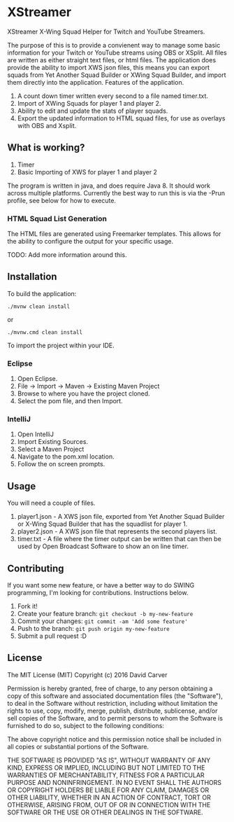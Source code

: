 # XStreamer
XStreamer X-Wing Squad Helper for Twitch and YouTube Streamers.

The purpose of this is to provide a convienent way to manage some basic information for your Twitch or YouTube streams using OBS or XSplit.  All files are written as either straight text files, or html files.   The application does provide the ability to import XWS json files, this means you can export squads from Yet Another Squad Builder or XWing Squad Builder, and import them directly into the application.   Features of the application.

1. A count down timer written every second to a file named timer.txt.
2. Import of XWing Squads for player 1 and player 2.
3. Ability to edit and update the stats of player squads.
4. Export the updated information to HTML squad files, for use as overlays with OBS and Xsplit.

## What is working?

1. Timer
2. Basic Importing of XWS for player 1 and player 2

The program is written in java, and does require Java 8.  It should work across multiple platforms.  Currently the best way to run this is via the -Prun profile, see below for how to execute.

### HTML Squad List Generation

The HTML files are generated using Freemarker templates.   This allows for the ability to configure the output for your specific usage.

TODO: Add more information around this.

## Installation

To build the application:

    ./mvnw clean install

or

    ./mvnw.cmd clean install

To import the project within your IDE.

### Eclipse

1. Open Eclipse.
2. File -> Import -> Maven -> Existing Maven Project
3. Browse to where you have the project cloned.
4. Select the pom file, and then Import.

### IntelliJ

1. Open IntelliJ
2. Import Existing Sources.
3. Select a Maven Project
4. Navigate to the pom.xml location.
5. Follow the on screen prompts.


## Usage

You will need a couple of files.

1. player1.json - A XWS json file, exported from Yet Another Squad Builder or X-Wing Squad Builder that has the squadlist for player 1.
2. player2.json - A XWS json file that represents the second players list.
3. timer.txt - A file where the timer output can be written that can then be used by Open Broadcast Software to show an on line timer.


## Contributing
If you want some new feature, or have a better way to do SWING programming, I'm looking for contributions.  Instructions below.

1. Fork it!
2. Create your feature branch: `git checkout -b my-new-feature`
3. Commit your changes: `git commit -am 'Add some feature'`
4. Push to the branch: `git push origin my-new-feature`
5. Submit a pull request :D


## License

The MIT License (MIT)
Copyright (c) 2016 David Carver

Permission is hereby granted, free of charge, to any person obtaining a copy of this software and associated documentation files (the "Software"), to deal in the Software without restriction, including without limitation the rights to use, copy, modify, merge, publish, distribute, sublicense, and/or sell copies of the Software, and to permit persons to whom the Software is furnished to do so, subject to the following conditions:

The above copyright notice and this permission notice shall be included in all copies or substantial portions of the Software.

THE SOFTWARE IS PROVIDED "AS IS", WITHOUT WARRANTY OF ANY KIND, EXPRESS OR IMPLIED, INCLUDING BUT NOT LIMITED TO THE WARRANTIES OF MERCHANTABILITY, FITNESS FOR A PARTICULAR PURPOSE AND NONINFRINGEMENT. IN NO EVENT SHALL THE AUTHORS OR COPYRIGHT HOLDERS BE LIABLE FOR ANY CLAIM, DAMAGES OR OTHER LIABILITY, WHETHER IN AN ACTION OF CONTRACT, TORT OR OTHERWISE, ARISING FROM, OUT OF OR IN CONNECTION WITH THE SOFTWARE OR THE USE OR OTHER DEALINGS IN THE SOFTWARE.
